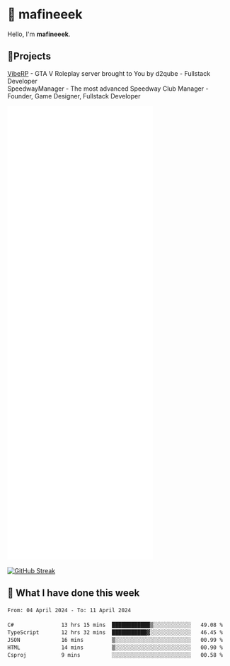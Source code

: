 # 👋 mafineeek
Hello, I'm **mafineeek**.

## 📝Projects

[VibeRP](https://v-rp.pl) - GTA V Roleplay server brought to You by d2qube - Fullstack Developer<br/>
SpeedwayManager - The most advanced Speedway Club Manager - Founder, Game Designer, Fullstack Developer


![](./github-metrics.svg)

[![GitHub Streak](https://streak-stats.demolab.com/?user=mafineeek)](https://git.io/streak-stats)

## 📰 What I have done this week
<!--START_SECTION:waka-->

```txt
From: 04 April 2024 - To: 11 April 2024

C#               13 hrs 15 mins  ████████████▒░░░░░░░░░░░░   49.08 %
TypeScript       12 hrs 32 mins  ███████████▓░░░░░░░░░░░░░   46.45 %
JSON             16 mins         ▒░░░░░░░░░░░░░░░░░░░░░░░░   00.99 %
HTML             14 mins         ▒░░░░░░░░░░░░░░░░░░░░░░░░   00.90 %
Csproj           9 mins          ░░░░░░░░░░░░░░░░░░░░░░░░░   00.58 %
```

<!--END_SECTION:waka-->
